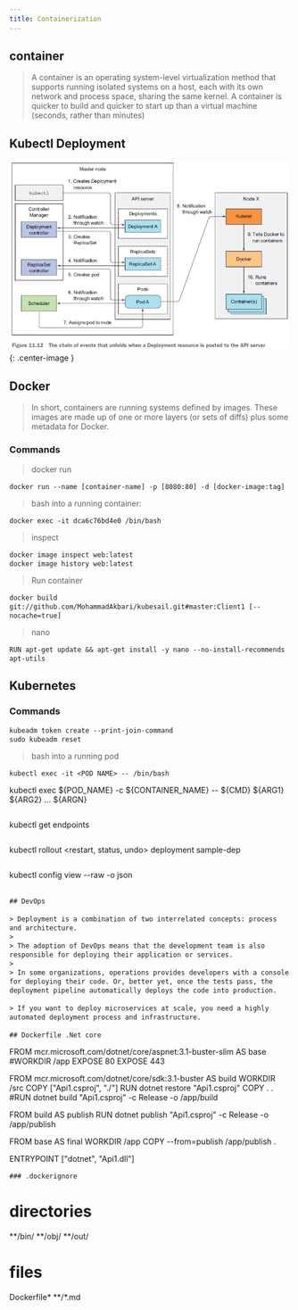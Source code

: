 ```yaml
---
title: Containerization
---
```

## container
> A container is an operating system-level virtualization method that supports running isolated systems on a host, each with its own network and process space, sharing the same kernel. A container is quicker to build and quicker to start up than a virtual machine (seconds, rather than minutes)

## Kubectl Deployment

![images/kubectl_deployment](images/kubectl_deployment.jpg){: .center-image }

## Docker
> In short, containers are running systems defined by images. These images are made up of one or more layers (or sets of diffs) plus some metadata for Docker.

### Commands

> docker run
```
docker run --name [container-name] -p [8080:80] -d [docker-image:tag]
```
> bash into a running container: 
```
docker exec -it dca6c76bd4e0 /bin/bash
```
> inspect
```
docker image inspect web:latest
docker image history web:latest
```
> Run container
```
docker build git://github.com/MohammadAkbari/kubesail.git#master:Client1 [--nocache=true]
```
> nano
```
RUN apt-get update && apt-get install -y nano --no-install-recommends apt-utils
```

## Kubernetes

### Commands
```
kubeadm token create --print-join-command
sudo kubeadm reset
```
> bash into a running pod
```
kubectl exec -it <POD NAME> -- /bin/bash
```
kubectl exec ${POD_NAME} -c ${CONTAINER_NAME} -- ${CMD} ${ARG1} ${ARG2} ... ${ARGN}
```
```
kubectl get endpoints
```
```
kubectl rollout <restart, status, undo> deployment sample-dep
```
```
kubectl config view --raw -o json
```

## DevOps

> Deployment is a combination of two interrelated concepts: process and architecture.
>
> The adoption of DevOps means that the development team is also responsible for deploying their application or services.
>
> In some organizations, operations provides developers with a console for deploying their code. Or, better yet, once the tests pass, the deployment pipeline automatically deploys the code into production.

> If you want to deploy microservices at scale, you need a highly automated deployment process and infrastructure.

## Dockerfile .Net core
```
FROM mcr.microsoft.com/dotnet/core/aspnet:3.1-buster-slim AS base
#WORKDIR /app
EXPOSE 80
EXPOSE 443

FROM mcr.microsoft.com/dotnet/core/sdk:3.1-buster AS build
WORKDIR /src
COPY ["Api1.csproj", "./"]
RUN dotnet restore "Api1.csproj"
COPY . .
#RUN dotnet build "Api1.csproj" -c Release -o /app/build

FROM build AS publish
RUN dotnet publish "Api1.csproj" -c Release -o /app/publish

FROM base AS final
WORKDIR /app
COPY --from=publish /app/publish .

ENTRYPOINT ["dotnet", "Api1.dll"]
```
### .dockerignore
```
# directories
**/bin/
**/obj/
**/out/

# files
Dockerfile*
**/*.md
```
